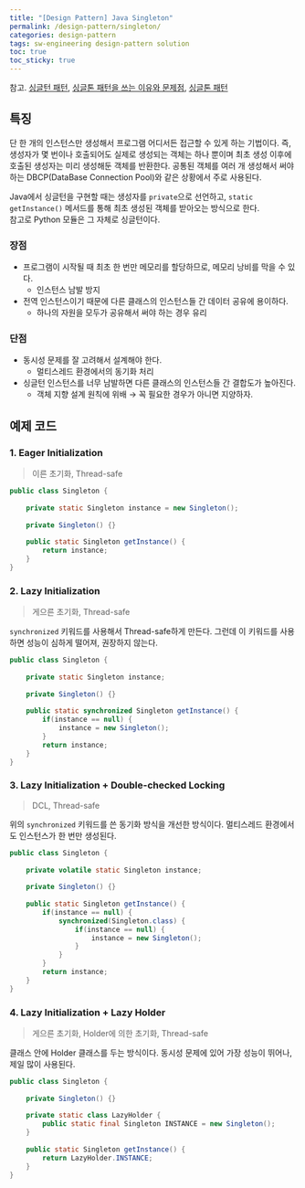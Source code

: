 ```yaml
---
title: "[Design Pattern] Java Singleton"
permalink: /design-pattern/singleton/
categories: design-pattern
tags: sw-engineering design-pattern solution
toc: true
toc_sticky: true
---
```


참고.
[싱글턴 패턴](https://medium.com/webeveloper/%EC%8B%B1%EA%B8%80%ED%84%B4-%ED%8C%A8%ED%84%B4-singleton-pattern-db75ed29c36),
[싱글톤 패턴을 쓰는 이유와 문제점](https://jeong-pro.tistory.com/86),
[싱글톤 패턴](https://gyoogle.dev/blog/design-pattern/Singleton%20Pattern.html)

## 특징

단 한 개의 인스턴스만 생성해서 프로그램 어디서든 접근할 수 있게 하는 기법이다.
즉, 생성자가 몇 번이나 호출되어도 실제로 생성되는 객체는 하나 뿐이며 최초 생성 이후에 호출된 생성자는 미리 생성해둔 객체를 반환한다.
공통된 객체를 여러 개 생성해서 써야 하는 DBCP(DataBase Connection Pool)와 같은 상황에서 주로 사용된다.

Java에서 싱글턴을 구현할 때는 생성자를 `private`으로 선언하고, `static getInstance()` 메서드를 통해 최초 생성된 객체를 받아오는 방식으로 한다.<br> 
참고로 Python 모듈은 그 자체로 싱글턴이다.

### 장점
- 프로그램이 시작될 때 최초 한 번만 메모리를 할당하므로, 메모리 낭비를 막을 수 있다.
  - 인스턴스 남발 방지
- 전역 인스턴스이기 때문에 다른 클래스의 인스턴스들 간 데이터 공유에 용이하다.
  - 하나의 자원을 모두가 공유해서 써야 하는 경우 유리

### 단점
- 동시성 문제를 잘 고려해서 설계해야 한다.
  - 멀티스레드 환경에서의 동기화 처리
- 싱글턴 인스턴스를 너무 남발하면 다른 클래스의 인스턴스들 간 결합도가 높아진다.
  - 객체 지향 설계 원칙에 위배 → 꼭 필요한 경우가 아니면 지양하자.

## 예제 코드

### 1. Eager Initialization

> 이른 초기화, Thread-safe

```java
public class Singleton {
	
	private static Singleton instance = new Singleton();
	
	private Singleton() {}
	
	public static Singleton getInstance() {
		return instance;
	}
}
```

### 2. Lazy Initialization

> 게으른 초기화, Thread-safe

`synchronized` 키워드를 사용해서 Thread-safe하게 만든다. 그런데 이 키워드를 사용하면 성능이 심하게 떨어져, 권장하지 않는다.

```java
public class Singleton {
	
	private static Singleton instance;
	
	private Singleton() {}
	
	public static synchronized Singleton getInstance() {
		if(instance == null) {
			instance = new Singleton();
		}
		return instance;
	}
}
```

### 3. Lazy Initialization + Double-checked Locking

> DCL, Thread-safe

위의 `synchronized` 키워드를 쓴 동기화 방식을 개선한 방식이다. 멀티스레드 환경에서도 인스턴스가 한 번만 생성된다.

```java
public class Singleton {
	
	private volatile static Singleton instance;
	
	private Singleton() {}
	
	public static Singleton getInstance() {
		if(instance == null) {
			synchronized(Singleton.class) {
				if(instance == null) {
					instance = new Singleton();
				}
			}
		}
		return instance;
	}
}
```

### 4. Lazy Initialization + Lazy Holder

> 게으른 초기화, Holder에 의한 초기화, Thread-safe

클래스 안에 Holder 클래스를 두는 방식이다.
동시성 문제에 있어 가장 성능이 뛰어나, 제일 많이 사용된다.

```java
public class Singleton {
	
	private Singleton() {}
	
	private static class LazyHolder {
		public static final Singleton INSTANCE = new Singleton();
	}
	
	public static Singleton getInstance() {
		return LazyHolder.INSTANCE;
	}
}
```

